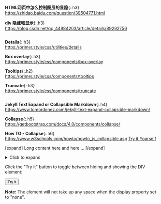 ```note
```
**HTML网页中怎么控制图层的显隐**{:.h3}<br>
<https://zhidao.baidu.com/question/39504771.html>

**div 隐藏和显示**{:.h3}<br>
<https://blog.csdn.net/qq_44884203/article/details/89292756>

```note
```
**Details**{:.h3}<br>
<https://primer.style/css/utilities/details>

**Box overlay**{:.h3}<br>
<https://primer.style/css/components/box-overlay>

**Tooltips**{:.h2}<br>
<https://primer.style/css/components/tooltips>

**Truncate**{:.h3}<br>
<https://primer.style/css/components/truncate>

```note
```
**Jekyll Text Expand or Collapsible Markdown**{:.h4}<br>
<https://www.tomordonez.com/jekyll-text-expand-collapsible-markdown/>

**Collapse**{:.h5}<br>
<https://getbootstrap.com/docs/4.0/components/collapse/>

**How TO - Collapse**{:.h6}<br>
<https://www.w3schools.com/howto/howto_js_collapsible.asp>
[Try it Yourself](https://www.w3schools.com/howto/tryit.asp?filename=tryhow_js_collapsible)

[expand]
Long content here
and here
...
[/expand]

<details>
	<summary>Click to expand</summary>
	Long content here
	and here
</details>

<p>Click the "Try it" button to toggle between hiding and showing the DIV element:</p>

<button onclick="myFunction()">Try it</button>

<div id="myDIV" style="display: none">
This is my DIV element.
</div>

<p><b>Note:</b> The element will not take up any space when the display property set to "none".</p>

<script>
function myFunction() {
  var x = document.getElementById("myDIV");
  if (x.style.display === "none") {
    x.style.display = "block";
  } else {
    x.style.display = "none";
  }
}
</script>
